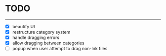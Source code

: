 # TODO
---
- [x] beautify UI
- [x] restructure category system
- [x] handle dragging errors
- [x] allow dragging between categories
- [ ] popup when user attempt to drag non-lnk files